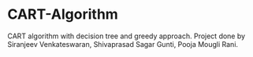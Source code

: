 # CART-Algorithm
CART algorithm with decision tree and greedy approach.
Project done by Siranjeev Venkateswaran, Shivaprasad Sagar Gunti, Pooja Mougli Rani.
